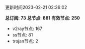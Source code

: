 更新时间2023-02-21 02:26:02

**总订阅: 73**
**总节点: 881**
**有效节点: 250**
- v2ray节点: 167
- ss节点: 81
- trojan节点: 2

